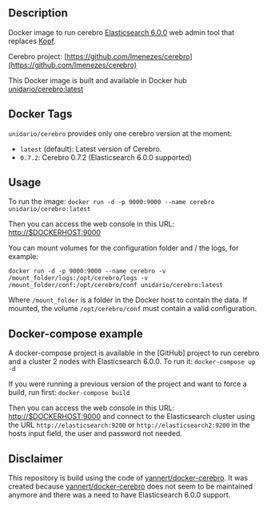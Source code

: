 ## Description

Docker image to run cerebro [Elasticsearch 6.0.0](https://www.elastic.co/products/elasticsearch) web admin tool that replaces [Kopf](https://github.com/lmenezes/elasticsearch-kopf).

Cerebro project: [https://github.com/lmenezes/cerebro](https://github.com/lmenezes/cerebro)

This Docker image is built and available in Docker hub [unidario/cerebro:latest](https://hub.docker.com/r/unidario/cerebro/)

## Docker Tags

`unidario/cerebro` provides only one cerebro version at the moment:

- `latest` (default): Latest version of Cerebro.
- `0.7.2`: Cerebro 0.7.2 (Elasticsearch 6.0.0 supported)

## Usage

To run the image:
`docker run -d -p 9000:9000 --name cerebro unidario/cerebro:latest`

Then you can access the web console in this URL: [http://$DOCKERHOST:9000](http://[localhost:9000)

You can mount volumes for the configuration folder and / the logs, for example:

`docker run -d -p 9000:9000 --name cerebro -v /mount_folder/logs:/opt/cerebro/logs -v /mount_folder/conf:/opt/cerebro/conf unidario/cerebro:latest`

Where `/mount_folder` is a folder in the Docker host to contain the data. If mounted, the volume `/opt/cerebro/conf` must contain a valid configuration.

## Docker-compose example

A docker-compose project is available in the [GitHub] project to run cerebro and a cluster 2 nodes with Elasticsearch 6.0.0.
To run it:
`docker-compose up -d`

If you were running a previous version of the project and want to force a build, run first:
`docker-compose build`

Then you can access the web console in this URL: [http://$DOCKERHOST:9000](http://[localhost:9000) and connect to the Elasticsearch cluster using the URL `http://elasticsearch:9200` or `http://elasticsearch2:9200` in the hosts input field, the user and password not needed.

## Disclaimer

This repository is build using the code of [yannert/docker-cerebro](https://github.com/yannart/docker-cerebro).
It was created because [yannert/docker-cerebro](https://github.com/yannart/docker-cerebro) does not seem to be maintained anymore and there was a need to have Elasticsearch 6.0.0 support.
